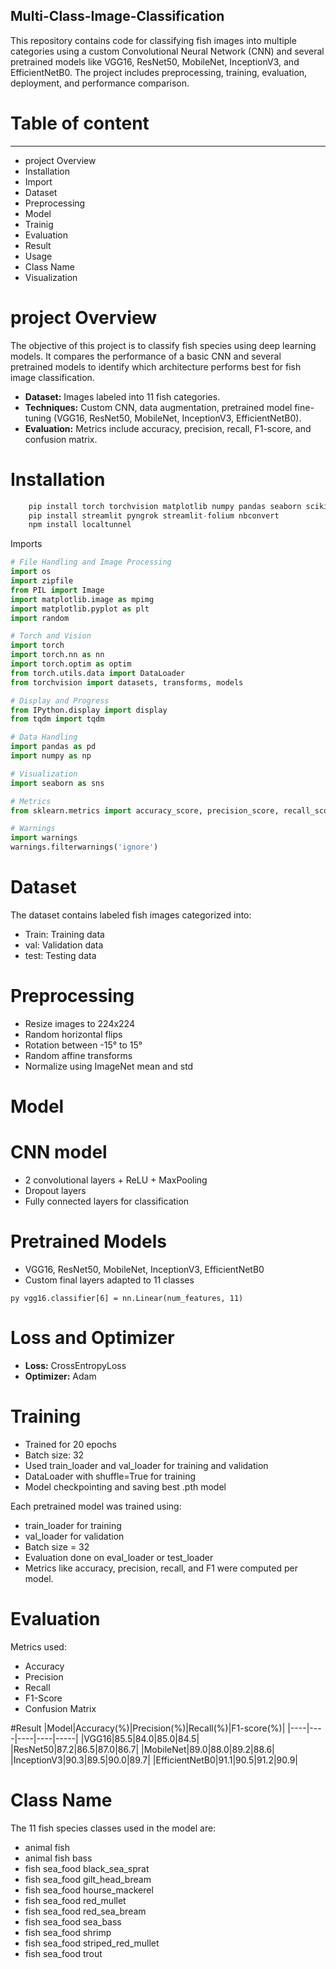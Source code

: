 ## Multi-Class-Image-Classification
This repository contains code for classifying fish images into multiple categories using a custom Convolutional Neural Network (CNN) and several pretrained models like VGG16, ResNet50, MobileNet, InceptionV3, and EfficientNetB0. The project includes preprocessing, training, evaluation, deployment, and performance comparison.

# Table of content 
---
- project Overview
- Installation
- Import
- Dataset
- Preprocessing
- Model
- Trainig
- Evaluation
- Result
- Usage
- Class Name
- Visualization

# project Overview

The objective of this project is to classify fish species using deep learning models. It compares the performance of a basic CNN and several pretrained models to identify which architecture performs best for fish image classification.

- **Dataset:** Images labeled into 11 fish categories.
- **Techniques:** Custom CNN, data augmentation, pretrained model fine-tuning (VGG16, ResNet50, MobileNet, InceptionV3, EfficientNetB0).
- **Evaluation:**  Metrics include accuracy, precision, recall, F1-score, and confusion matrix.
# Installation
```py
    pip install torch torchvision matplotlib numpy pandas seaborn scikit-learn tqdm
    pip install streamlit pyngrok streamlit-folium nbconvert
    npm install localtunnel
 ``` 

 Imports

 ```py
 # File Handling and Image Processing
import os
import zipfile
from PIL import Image
import matplotlib.image as mpimg
import matplotlib.pyplot as plt
import random

# Torch and Vision
import torch
import torch.nn as nn
import torch.optim as optim
from torch.utils.data import DataLoader
from torchvision import datasets, transforms, models

# Display and Progress
from IPython.display import display
from tqdm import tqdm

# Data Handling
import pandas as pd
import numpy as np

# Visualization
import seaborn as sns

# Metrics
from sklearn.metrics import accuracy_score, precision_score, recall_score, f1_score, confusion_matrix

# Warnings
import warnings
warnings.filterwarnings('ignore')
 ```
 # Dataset
 The dataset contains labeled fish images categorized into:

-  Train: Training data
- val: Validation data
- test: Testing data

# Preprocessing
- Resize images to 224x224
- Random horizontal flips
- Rotation between -15° to 15°
- Random affine transforms
- Normalize using ImageNet mean and std

# Model

# CNN model
- 2 convolutional layers + ReLU + MaxPooling
- Dropout layers
- Fully connected layers for classification

# Pretrained Models
- VGG16, ResNet50, MobileNet, InceptionV3, EfficientNetB0
- Custom final layers adapted to 11 classes

`py
vgg16.classifier[6] = nn.Linear(num_features, 11)`

# Loss and Optimizer
- **Loss:** CrossEntropyLoss
- **Optimizer:** Adam

# Training 
- Trained for 20 epochs
- Batch size: 32
- Used train_loader and val_loader for training and validation
- DataLoader with shuffle=True for training
- Model checkpointing and saving best .pth model

Each pretrained model was trained using:
- train_loader for training
- val_loader for validation
- Batch size = 32
- Evaluation done on eval_loader or test_loader
- Metrics like accuracy, precision, recall, and F1 were computed per model.

# Evaluation

Metrics used:
- Accuracy
- Precision
- Recall
- F1-Score
- Confusion Matrix

#Result
|Model|Accuracy(%)|Precision(%)|Recall(%)|F1-score(%)|
|----|----|----|----|-----|
|VGG16|85.5|84.0|85.0|84.5|
|ResNet50|87.2|86.5|87.0|86.7|
|MobileNet|89.0|88.0|89.2|88.6|
|InceptionV3|90.3|89.5|90.0|89.7|
|EfficientNetB0|91.1|90.5|91.2|90.9|

# Class Name
The 11 fish species classes used in the model are:
- animal fish
- animal fish bass
- fish sea_food black_sea_sprat
- fish sea_food gilt_head_bream
- fish sea_food hourse_mackerel
- fish sea_food red_mullet
- fish sea_food red_sea_bream
- fish sea_food sea_bass
- fish sea_food shrimp
- fish sea_food striped_red_mullet
- fish sea_food trout 